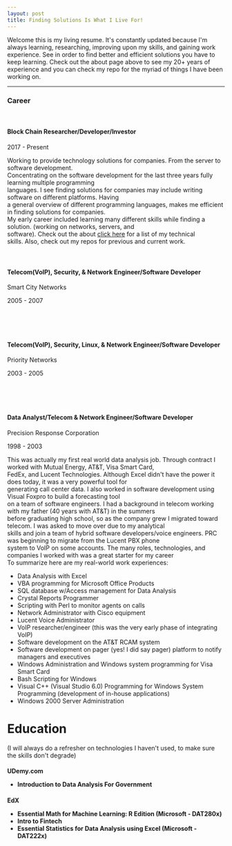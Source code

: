 ```yaml
---
layout: post
title: Finding Solutions Is What I Live For!
---
```


Welcome this is my living resume. It's constantly updated because I'm always learning, researching, improving upon my skills, and gaining work experience.
See in order to find better and efficient solutions you have to keep learning. Check out the about page above to see
my 20+ years of experience and you can check my repo for the myriad of things I have been working on.

-----------------------------------------------------------------
<h3>Career</h3>
<br>
<h4>Block Chain Researcher/Developer/Investor</h4>
<p>2017 - Present</p>
<p>Working to provide technology solutions for companies. From the server to software development.<br>
  Concentrating on the software development for the last three years fully learning multiple programming<br>
  languages. I see finding solutions for companies may include writing software on different platforms. Having<br>
  a general overview of different programming languages, makes me efficient in finding solutions for companies.<br>
  My early career included learning many different skills while finding a solution. (working on networks, servers, and <br>
  software). Check out the about <a href="https://althetinkerer.github.io/about/">click here</a> for a list of my technical<br>
  skills. Also, check out my repos for previous and current work.
  <br>
  <br>
  <br>
  <h4>Telecom(VoIP), Security, & Network Engineer/Software Developer</h4>
  <p>Smart City Networks</p>
  <p>2005 - 2007</p>  
  
  
  <br>
  <br>
  <br>
  <h4>Telecom(VoIP), Security, Linux, & Network Engineer/Software Developer</h4>
  <p>Priority Networks</p>
  <p>2003 - 2005</p>  
  
  
  <br>
  <br>
  <br>
  <h4>Data Analyst/Telecom & Network Engineer/Software Developer</h4>
  <p>Precision Response Corporation</p>
  <p>1998 - 2003</p>
  <p>This was actually my first real world data analysis job. Through contract I worked with Mutual Energy, AT&T, Visa Smart Card,<br>
    FedEx, and Lucent Technologies. Although Excel didn't have the power it does today, it was a very powerful tool for<br>
    generating call center data. I also worked in software development using Visual Foxpro to build a forecasting tool<br>
    on a team of software engineers. I had a background in telecom working with my father (40 years with AT&T) in the summers<br>
     before graduating high school, so as the company grew I migrated toward telecom. I was asked to move over due to my analytical<br>
    skills and join a team of hybrid software developers/voice engineers. PRC was beginning to migrate from the Lucent PBX phone<br>
    system to VoIP on some accounts. The many roles, technologies, and companies I worked with was a great starter for my career<br>
    To summarize here are my real-world work experiences:
  <ul>
    <li>Data Analysis with Excel</li>
    <li>VBA programming for Microsoft Office Products</li>
    <li>SQL database w/Access management for Data Analysis</li>
    <li>Crystal Reports Programmer</li>
    <li>Scripting with Perl to monitor agents on calls</li>
    <li>Network Administrator with Cisco equipment</li>
    <li>Lucent Voice Administrator</li>
    <li>VoIP researcher/engineer (this was the very early phase of integrating VoIP)</li>
    <li>Software development on the AT&T RCAM system</li>
    <li>Software development on pager (yes! I did say pager) platform to notify managers and executives</li>
    <li>Windows Administration and Windows system programming for Visa Smart Card</li>
    <li>Bash Scripting for Windows</li>
    <li>Visual C++ (Visual Studio 6.0) Programming for Windows System Programming (development of in-house applications)</li>
    <li>Windows 2000 Server Administration
  </ul>
    
    
# Education
(I will always do a refresher on technologies I haven't used, to make sure the skills don't degrade)
<h4>UDemy.com
  <ul>
    <li>Introduction to Data Analysis For Government</li>
  </ul>
<h4>EdX
  <ul>
    <li>Essential Math for Machine Learning: R Edition (Microsoft -  DAT280x)</li>
    <li>Intro to Fintech</li>
    <li>Essential Statistics for Data Analysis using Excel (Microsoft -  DAT222x)</li>
  </ul>
